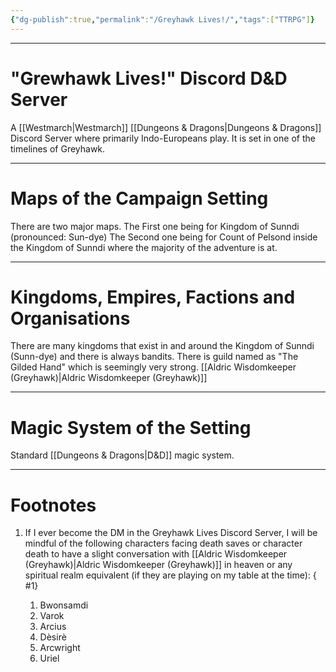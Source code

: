 ```yaml
---
{"dg-publish":true,"permalink":"/Greyhawk Lives!/","tags":["TTRPG"]}
---
```


---
# "Grewhawk Lives!" Discord D&D Server
A [[Westmarch\|Westmarch]] [[Dungeons & Dragons\|Dungeons & Dragons]] Discord Server where primarily Indo-Europeans play.
It is set in one of the timelines of Greyhawk.

---
# Maps of the Campaign Setting
There are two major maps.
The First one being for Kingdom of Sunndi (pronounced: Sun-dye)
The Second one being for Count of Pelsond inside the Kingdom of Sunndi where the majority of the adventure is at.

---
# Kingdoms, Empires, Factions and Organisations
There are many kingdoms that exist in and around the Kingdom of Sunndi (Sunn-dye) and there is always bandits.
There is guild named as "The Gilded Hand" which is seemingly very strong.
[[Aldric Wisdomkeeper (Greyhawk)\|Aldric Wisdomkeeper (Greyhawk)]]

---
# Magic System of the Setting
Standard [[Dungeons & Dragons\|D&D]] magic system.

---
# Footnotes
1. If I ever become the DM in the Greyhawk Lives Discord Server, I will be mindful of the following characters facing death saves or character death to have a slight conversation with [[Aldric Wisdomkeeper (Greyhawk)\|Aldric Wisdomkeeper (Greyhawk)]] in heaven or any spiritual realm equivalent (if they are playing on my table at the time):
{ #1}

	1. Bwonsamdi
	2. Varok
	3. Arcius
	4. Dèsirè
	5. Arcwright
	6. Uriel